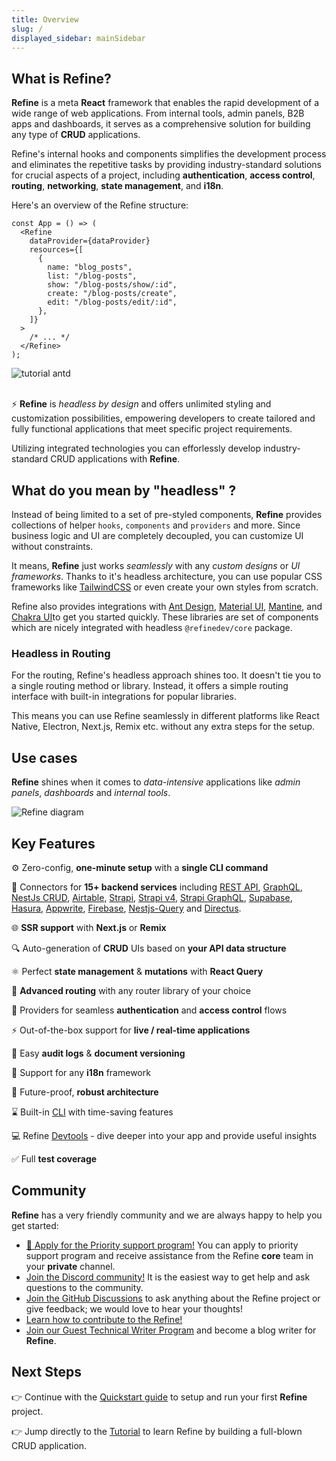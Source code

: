 ```yaml
---
title: Overview
slug: /
displayed_sidebar: mainSidebar
---
```


## What is Refine?

**Refine** is a meta **React** framework that enables the rapid development of a wide range of web applications. From internal tools, admin panels, B2B apps and dashboards, it serves as a comprehensive solution for building any type of **CRUD** applications.

Refine's internal hooks and components simplifies the development process and eliminates the repetitive tasks by providing industry-standard solutions for crucial aspects of a project, including **authentication**, **access control**, **routing**, **networking**, **state management**, and **i18n**.

Here's an overview of the Refine structure:

```tsx title="App.tsx"
const App = () => (
  <Refine
    dataProvider={dataProvider}
    resources={[
      {
        name: "blog_posts",
        list: "/blog-posts",
        show: "/blog-posts/show/:id",
        create: "/blog-posts/create",
        edit: "/blog-posts/edit/:id",
      },
    ]}
  >
    /* ... */
  </Refine>
);
```

 <div  >
  <img   src="https://refine.ams3.cdn.digitaloceanspaces.com/website/static/tutorial/tutorial-generic-app.png" alt="tutorial antd" />
</div>

<br/>

⚡ **Refine** is _headless by design_ and offers unlimited styling and customization possibilities, empowering developers to create tailored and fully functional applications that meet specific project requirements.

Utilizing integrated technologies you can efforlessly develop industry-standard CRUD applications with **Refine**.

## What do you mean by "headless" ?

Instead of being limited to a set of pre-styled components, **Refine** provides collections of helper `hooks`, `components` and `providers` and more. Since business logic and UI are completely decoupled, you can customize UI without constraints.

It means, **Refine** just works _seamlessly_ with any _custom designs_ or _UI frameworks_. Thanks to it's headless architecture, you can use popular CSS frameworks like [TailwindCSS](https://tailwindcss.com/) or even create your own styles from scratch.

Refine also provides integrations with [Ant Design](https://ant.design/), [Material UI](https://mui.com/material-ui/getting-started/overview/), [Mantine](https://mantine.dev/), and [Chakra UI](https://chakra-ui.com/)to get you started quickly. These libraries are set of components which are nicely integrated with headless `@refinedev/core` package.

### Headless in Routing

For the routing, Refine's headless approach shines too. It doesn't tie you to a single routing method or library. Instead, it offers a simple routing interface with built-in integrations for popular libraries.

This means you can use Refine seamlessly in different platforms like React Native, Electron, Next.js, Remix etc. without any extra steps for the setup.

## Use cases

**Refine** shines when it comes to _data-intensive_ applications like _admin panels_, _dashboards_ and _internal tools_.

<img src="https://refine.ams3.cdn.digitaloceanspaces.com/website/static/img/diagram.png" alt="Refine diagram" />

## Key Features

⚙️ Zero-config, **one-minute setup** with a **single CLI command**

🔌 Connectors for **15+ backend services** including [REST API](https://github.com/refinedev/refine/tree/master/packages/simple-rest), [GraphQL](https://github.com/refinedev/refine/tree/master/packages/graphql), [NestJs CRUD](https://github.com/refinedev/refine/tree/master/packages/nestjsx-crud), [Airtable](https://github.com/refinedev/refine/tree/master/packages/airtable), [Strapi](https://github.com/refinedev/refine/tree/master/packages/strapi), [Strapi v4](https://github.com/refinedev/refine/tree/master/packages/strapi-v4), [Strapi GraphQL](https://github.com/refinedev/refine/tree/master/packages/strapi-graphql), [Supabase](https://github.com/refinedev/refine/tree/master/packages/supabase), [Hasura](https://github.com/refinedev/refine/tree/master/packages/hasura), [Appwrite](https://github.com/refinedev/refine/tree/master/packages/appwrite), [Firebase](https://firebase.google.com/), [Nestjs-Query](https://github.com/refinedev/refine/tree/master/packages/nestjs-query) and [Directus](https://directus.io/).

🌐 **SSR support** with **Next.js** or **Remix**

🔍 Auto-generation of **CRUD** UIs based on **your API data structure**

⚛ Perfect **state management** & **mutations** with **React Query**

🔀 **Advanced routing** with any router library of your choice

🔐 Providers for seamless **authentication** and **access control** flows

⚡ Out-of-the-box support for **live / real-time applications**

📄 Easy **audit logs** & **document versioning**

💬 Support for any **i18n** framework

💪 Future-proof, **robust architecture**

⌛️ Built-in [CLI](https://refine.dev/docs/packages/documentation/cli/) with time-saving features

💻 Refine [Devtools](https://github.com/refinedev/refine/blob/master/packages/devtools/README.md) - dive deeper into your app and provide useful insights

✅ Full **test coverage**

## Community

**Refine** has a very friendly community and we are always happy to help you get started:

- [🌟 Apply for the Priority support program!](https://s.refine.dev/enterprise) You can apply to priority support program and receive assistance from the Refine **core** team in your **private** channel.
- [Join the Discord community!](https://discord.gg/refine) It is the easiest way to get help and ask questions to the community.
- [Join the GitHub Discussions](https://github.com/refinedev/refine/discussions) to ask anything about the Refine project or give feedback; we would love to hear your thoughts!
- [Learn how to contribute to the Refine!](/docs/guides-concepts/contributing/)
- [Join our Guest Technical Writer Program](https://refine.dev/blog/refine-writer-program/) and become a blog writer for **Refine**.

## Next Steps

👉 Continue with the [Quickstart guide](/docs/getting-started/quickstart/) to setup and run your first **Refine** project.

👉 Jump directly to the [Tutorial](/docs/tutorial/introduction/index/) to learn Refine by building a full-blown CRUD application.
